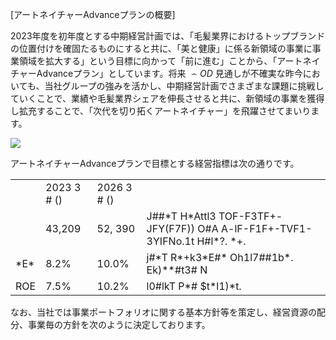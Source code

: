 [アートネイチャーAdvanceプランの概要]

2023年度を初年度とする中期経営計画では、「毛髪業界におけるトップブランドの位置付けを確固たるものにすると共に、「美と健康」に係る新領域の事業に事業領域を拡大する」という目標に向かって「前に進む」ことから、「アートネイチャーAdvanceプラン」としています。将来 $\frown O D$ 見通しが不確実な昨今においても、当社グループの強みを活かし、中期経営計画でさまざまな課題に挑戦していくことで、業績や毛髪業界シェアを伸長させると共に、新領域の事業を獲得し拡充することで、「次代を切り拓くアートネイチャー」を飛躍させてまいります。

![](images/8e3eb02905732362889da8fdedf6a85e236ced95d373e3e6eaf26effbacd77ec.jpg)

アートネイチャーAdvanceプランで目標とする経営指標は次の通りです。  

<table><tr><td></td><td>2023 3 # ()</td><td>2026 3 # ()</td><td></td></tr><tr><td></td><td>43,209</td><td>52, 390</td><td>J##*T H*Attl3 TOF-F3TF+-JFY(F7F)) O#A A-lF-F1F+-TVF1-3YIFNo.1t H#l*?. *+.</td></tr><tr><td>*E*</td><td>8.2%</td><td>10.0%</td><td>j#*T R*+k3*E#* Oh1l7##1b*. Ek)**#t3# N</td></tr><tr><td>ROE</td><td>7.5%</td><td>10.2%</td><td>l0#lkT P*# $t*l1)*t.</td></tr></table>

なお、当社では事業ポートフォリオに関する基本方針等を策定し、経営資源の配分、事業毎の方針を次のように決定しております。